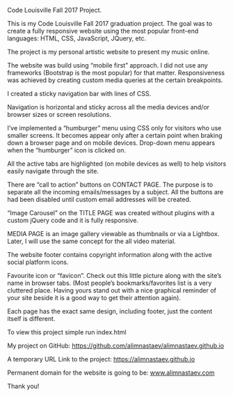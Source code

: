 Code Louisville Fall 2017 Project.

This is my Code Louisville Fall 2017 graduation project. The goal was to create a fully responsive website using the most popular front-end languages: HTML, CSS, JavaScript, JQuery, etc.

The project is my personal artistic website to present my music online.

The website was build using “mobile first” approach. I did not use any frameworks (Bootstrap is the most popular) for that matter. Responsiveness was achieved by creating custom media queries at the certain breakpoints.

I created a sticky navigation bar with lines of CSS.

Navigation is horizontal and sticky across all the media devices and/or browser sizes or screen resolutions.

I’ve implemented a “humburger” menu using CSS only for visitors who use smaller screens. It becomes appear only after a certain point when braking down a browser page and on mobile devices. Drop-down menu appears when the “humburger” icon is clicked on.

All the active tabs are highlighted (on mobile devices as well) to help visitors easily navigate through the site.

There are “call to action” buttons on CONTACT PAGE. The purpose is to separate all the incoming emails/messages by a subject. All the buttons are had been disabled until custom email addresses will be created.

“Image Carousel” on the TITLE PAGE was created without plugins with a custom jQuery code and it is fully responsive.  

MEDIA PAGE is an image gallery viewable as thumbnails or via a Lightbox. Later, I will use the same concept for the all video material.  

The website footer contains copyright information along with the active social platform icons.

Favourite icon or “favicon”. Check out this little picture along with the site’s name in browser tabs.  (Most people’s bookmarks/favorites list is a very cluttered place. Having yours stand out with a nice graphical reminder of your site beside it is a good way to get their attention again).

Each page has the exact same design, including footer, just the content itself is different.

To view this project simple run index.html

 

My project on GitHub: https://github.com/alimnastaev/alimnastaev.github.io

A temporary URL Link to the project: https://alimnastaev.github.io

Permanent domain for the website is going to be: www.alimnastaev.com

 

Thank you!
